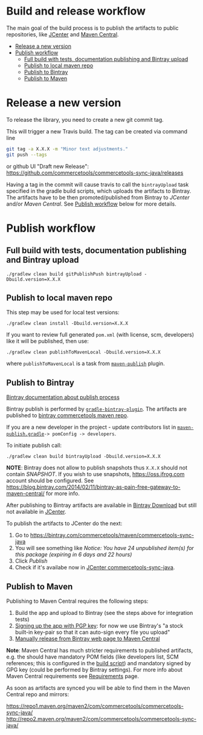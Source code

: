 Build and release workflow
===========================

The main goal of the build process is to publish the artifacts to public repositories, 
like [JCenter](https://jcenter.bintray.com/) and [Maven Central](https://search.maven.org/).

<!-- START doctoc generated TOC please keep comment here to allow auto update -->
<!-- DON'T EDIT THIS SECTION, INSTEAD RE-RUN doctoc TO UPDATE -->

- [Release a new version](#release-a-new-version)
- [Publish workflow](#publish-workflow)
  - [Full build with tests, documentation publishing and Bintray upload](#full-build-with-tests-documentation-publishing-and-bintray-upload)
  - [Publish to local maven repo](#publish-to-local-maven-repo)
  - [Publish to Bintray](#publish-to-bintray)
  - [Publish to Maven](#publish-to-maven)

<!-- END doctoc generated TOC please keep comment here to allow auto update -->

# Release a new version

To release the library, you need to create a new git commit tag.

This will trigger a new Travis build. The tag can be created via command line

```bash
git tag -a X.X.X -m "Minor text adjustments."
git push --tags
```

or github UI "Draft new Release":
https://github.com/commercetools/commercetools-sync-java/releases

Having a tag in the commit will cause travis to call the `bintrayUpload` task specified in the gradle build scripts, which uploads
the artifacts to Bintray. The artifacts have to be then promoted/published from Bintray to _JCenter_ and/or 
_Maven Central_. See [Publish workflow](#publish-workflow) below for more details.

# Publish workflow

## Full build with tests, documentation publishing and Bintray upload

```
./gradlew clean build gitPublishPush bintrayUpload -Dbuild.version=X.X.X
```

## Publish to local maven repo
 
This step may be used for local test versions:
```
./gradlew clean install -Dbuild.version=X.X.X
```

If you want to review full generated `pom.xml` (with license, scm, developers) like it will be published, then use:
```
./gradlew clean publishToMavenLocal -Dbuild.version=X.X.X
```

where `publishToMavenLocal` is a task from 
[`maven-publish`](https://docs.gradle.org/3.3/userguide/publishing_maven.html#publishing_maven:install)
plugin.

## Publish to Bintray

[Bintray documentation about publish process](https://blog.bintray.com/2014/02/11/bintray-as-pain-free-gateway-to-maven-central/)

Bintray publish is performed by [`gradle-bintray-plugin`](https://github.com/bintray/gradle-bintray-plugin). 
The artifacts are published to [bintray commercetools maven repo](https://bintray.com/commercetools/maven/commercetools-sync-java).

If you are a new developer in the project - update contributors list in 
[`maven-publish.gradle`](/maven-publish.gradle)`-> pomConfig -> developers`.

To initiate publish call:
```
./gradlew clean build bintrayUpload -Dbuild.version=X.X.X
```

**NOTE**: Bintray does not allow to publish snapshots thus `X.X.X` should not contain _SNAPSHOT_.
If you wish to use snapshots, https://oss.jfrog.com account should be configured.
See https://blog.bintray.com/2014/02/11/bintray-as-pain-free-gateway-to-maven-central/ for more info.

After publishing to Bintray artifacts are available in [Bintray Download](http://dl.bintray.com/commercetools/maven/com/commercetools/commercetools-sync-java/)
but still not available in [JCenter](https://jcenter.bintray.com/com/commercetools/commercetools-sync-java/). 

To publish the artifacts to JCenter do the next:
  1. Go to https://bintray.com/commercetools/maven/commercetools-sync-java
  1. You will see something like _Notice: You have 24 unpublished item(s) for this package (expiring in 6 days and 22 hours)_
  1. Click _Publish_
  1. Check if it's availabe now in [JCenter commercetools-sync-java](https://jcenter.bintray.com/com/commercetools/commercetools-sync-java/).

## Publish to Maven

Publishing to Maven Central requires the following steps:

 1. Build the app and upload to Bintray (see the steps above for integration tests)
 1. [Signing up the app with PGP key](https://blog.bintray.com/2013/08/06/fight-crime-with-gpg/): for now we use Bintray's 
    "a stock built-in key-pair so that it can auto-sign every file you upload"
 1. [Manually release from Bintray web page to Maven Central](https://blog.bintray.com/2015/09/17/publishing-your-maven-project-to-bintray/)
 
**Note**: Maven Central has much stricter requirements to published artifacts, e.g. the should have mandatory POM fields 
(like developers list, SCM references; this is configured in the [build script](/maven-publish.gradle)) 
and mandatory signed by GPG key (could be performed by Bintray settings). For more info about Maven Central 
requirements see [Requirements](http://central.sonatype.org/pages/requirements.html) page.

As soon as artifacts are synced you will be able to find them in the Maven Central repo and mirrors:

https://repo1.maven.org/maven2/com/commercetools/commercetools-sync-java/
http://repo2.maven.org/maven2/com/commercetools/commercetools-sync-java/